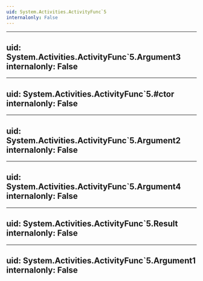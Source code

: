 ```yaml
---
uid: System.Activities.ActivityFunc`5
internalonly: False
---
```


---
uid: System.Activities.ActivityFunc`5.Argument3
internalonly: False
---

---
uid: System.Activities.ActivityFunc`5.#ctor
internalonly: False
---

---
uid: System.Activities.ActivityFunc`5.Argument2
internalonly: False
---

---
uid: System.Activities.ActivityFunc`5.Argument4
internalonly: False
---

---
uid: System.Activities.ActivityFunc`5.Result
internalonly: False
---

---
uid: System.Activities.ActivityFunc`5.Argument1
internalonly: False
---
